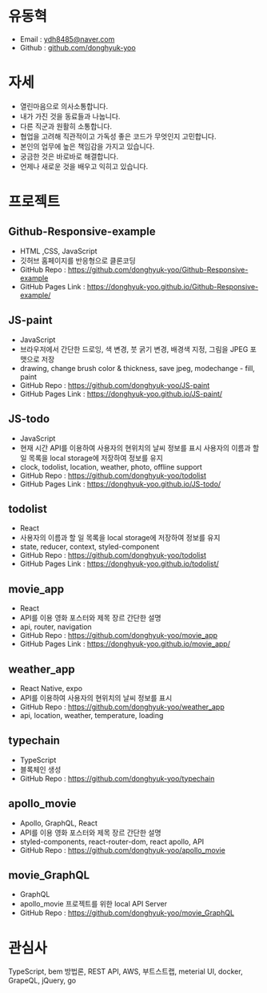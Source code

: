 # 유동혁

* Email : ydh8485@naver.com
* Github : [github.com/donghyuk-yoo](https://github.com/donghyuk-yoo)

# 자세
* 열린마음으로 의사소통합니다.
* 내가 가진 것을 동료들과 나눕니다.
* 다른 직군과 원활히 소통합니다.
* 협업을 고려해 직관적이고 가독성 좋은 코드가 무엇인지 고민합니다.
* 본인의 업무에 높은 책임감을 가지고 있습니다.
* 궁금한 것은 바로바로 해결합니다.
* 언제나 새로운 것을 배우고 익히고 있습니다.

# 프로젝트
## Github-Responsive-example
- HTML ,CSS, JavaScript  
- 깃허브 홈페이지를 반응형으로 클론코딩  
- GitHub Repo : https://github.com/donghyuk-yoo/Github-Responsive-example  
- GitHub Pages Link : https://donghyuk-yoo.github.io/Github-Responsive-example/  

## JS-paint
- JavaScript  
- 브라우저에서 간단한 드로잉, 색 변경, 붓 굵기 변경, 배경색 지정, 그림을 JPEG 포맷으로 저장  
- drawing, change brush color & thickness, save jpeg, modechange - fill, paint  
- GitHub Repo : https://github.com/donghyuk-yoo/JS-paint
- GitHub Pages Link : https://donghyuk-yoo.github.io/JS-paint/  

## JS-todo
- JavaScript  
- 현재 시간 API를 이용하여 사용자의 현위치의 날씨 정보를 표시 사용자의 이름과 할 일 목록을 local storage에 저장하여 정보를 유지  
- clock, todolist, location, weather, photo, offline support  
- GitHub Repo : https://github.com/donghyuk-yoo/todolist  
- GitHub Pages Link : https://donghyuk-yoo.github.io/JS-todo/  

## todolist
- React
- 사용자의 이름과 할 일 목록을 local storage에 저장하여 정보를 유지  
- state, reducer, context, styled-component  
- GitHub Repo : https://github.com/donghyuk-yoo/todolist  
- GitHub Pages Link : https://donghyuk-yoo.github.io/todolist/  

## movie_app
- React
- API를 이용 영화 포스터와 제목 장르 간단한 설명  
- api, router, navigation  
- GitHub Repo : https://github.com/donghyuk-yoo/movie_app  
- GitHub Pages Link : https://donghyuk-yoo.github.io/movie_app/  

## weather_app
- React Native, expo  
- API를 이용하여 사용자의 현위치의 날씨 정보를 표시  
- GitHub Repo : https://github.com/donghyuk-yoo/weather_app  
- api, location, weather, temperature, loading  

## typechain 
- TypeScript  
- 블록체인 생성
- GitHub Repo : https://github.com/donghyuk-yoo/typechain  

## apollo_movie
- Apollo, GraphQL, React  
- API를 이용 영화 포스터와 제목 장르 간단한 설명
- styled-components, react-router-dom, react apollo, API
- GitHub Repo : https://github.com/donghyuk-yoo/apollo_movie  

## movie_GraphQL
- GraphQL
- apollo_movie 프로젝트를 위한 local API Server
- GitHub Repo : https://github.com/donghyuk-yoo/movie_GraphQL  

# 관심사
TypeScript, bem 방법론, REST API, AWS, 부트스트랩, meterial UI, docker, GrapeQL, jQuery, go
